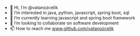 - 👋 Hi, I’m @vatanozcelik 
- 👀 I’m interested in java, python, javascript, spring boot, sql
- 🌱 I’m currently learning javascript and spring boot framework
- 💞️ I’m looking to collaborate on software development
- 📫 How to reach me www.github.com/vatanozcelik

<!---
vatanozcelik/vatanozcelik is a ✨ special ✨ repository because its `README.md` (this file) appears on your GitHub profile.
You can click the Preview link to take a look at your changes.
--->
